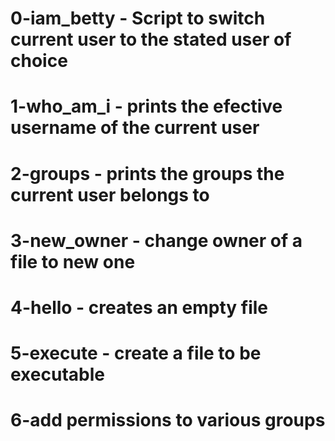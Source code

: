 # 0-iam_betty - Script to switch current user to the stated user of choice
# 1-who_am_i - prints the efective username of the current user
# 2-groups - prints the groups the current user belongs to
# 3-new_owner - change owner of a file to new one
# 4-hello - creates an empty file
# 5-execute - create a file to be executable
# 6-add permissions to various groups

